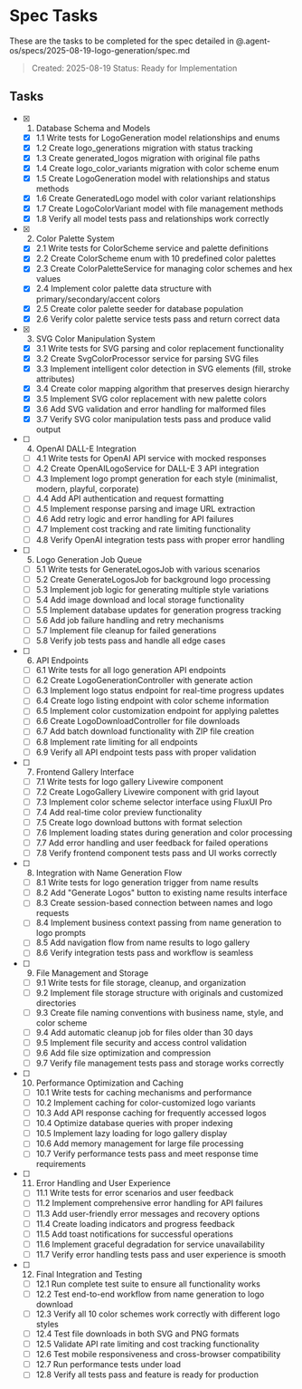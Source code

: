 # Spec Tasks

These are the tasks to be completed for the spec detailed in @.agent-os/specs/2025-08-19-logo-generation/spec.md

> Created: 2025-08-19
> Status: Ready for Implementation

## Tasks

- [x] 1. Database Schema and Models
  - [x] 1.1 Write tests for LogoGeneration model relationships and enums
  - [x] 1.2 Create logo_generations migration with status tracking
  - [x] 1.3 Create generated_logos migration with original file paths
  - [x] 1.4 Create logo_color_variants migration with color scheme enum
  - [x] 1.5 Create LogoGeneration model with relationships and status methods
  - [x] 1.6 Create GeneratedLogo model with color variant relationships
  - [x] 1.7 Create LogoColorVariant model with file management methods
  - [x] 1.8 Verify all model tests pass and relationships work correctly

- [x] 2. Color Palette System
  - [x] 2.1 Write tests for ColorScheme service and palette definitions
  - [x] 2.2 Create ColorScheme enum with 10 predefined color palettes
  - [x] 2.3 Create ColorPaletteService for managing color schemes and hex values
  - [x] 2.4 Implement color palette data structure with primary/secondary/accent colors
  - [x] 2.5 Create color palette seeder for database population
  - [x] 2.6 Verify color palette service tests pass and return correct data

- [x] 3. SVG Color Manipulation System
  - [x] 3.1 Write tests for SVG parsing and color replacement functionality
  - [x] 3.2 Create SvgColorProcessor service for parsing SVG files
  - [x] 3.3 Implement intelligent color detection in SVG elements (fill, stroke attributes)
  - [x] 3.4 Create color mapping algorithm that preserves design hierarchy
  - [x] 3.5 Implement SVG color replacement with new palette colors
  - [x] 3.6 Add SVG validation and error handling for malformed files
  - [x] 3.7 Verify SVG color manipulation tests pass and produce valid output

- [ ] 4. OpenAI DALL-E Integration
  - [ ] 4.1 Write tests for OpenAI API service with mocked responses
  - [ ] 4.2 Create OpenAILogoService for DALL-E 3 API integration
  - [ ] 4.3 Implement logo prompt generation for each style (minimalist, modern, playful, corporate)
  - [ ] 4.4 Add API authentication and request formatting
  - [ ] 4.5 Implement response parsing and image URL extraction
  - [ ] 4.6 Add retry logic and error handling for API failures
  - [ ] 4.7 Implement cost tracking and rate limiting functionality
  - [ ] 4.8 Verify OpenAI integration tests pass with proper error handling

- [ ] 5. Logo Generation Job Queue
  - [ ] 5.1 Write tests for GenerateLogosJob with various scenarios
  - [ ] 5.2 Create GenerateLogosJob for background logo processing
  - [ ] 5.3 Implement job logic for generating multiple style variations
  - [ ] 5.4 Add image download and local storage functionality
  - [ ] 5.5 Implement database updates for generation progress tracking
  - [ ] 5.6 Add job failure handling and retry mechanisms
  - [ ] 5.7 Implement file cleanup for failed generations
  - [ ] 5.8 Verify job tests pass and handle all edge cases

- [ ] 6. API Endpoints
  - [ ] 6.1 Write tests for all logo generation API endpoints
  - [ ] 6.2 Create LogoGenerationController with generate action
  - [ ] 6.3 Implement logo status endpoint for real-time progress updates
  - [ ] 6.4 Create logo listing endpoint with color scheme information
  - [ ] 6.5 Implement color customization endpoint for applying palettes
  - [ ] 6.6 Create LogoDownloadController for file downloads
  - [ ] 6.7 Add batch download functionality with ZIP file creation
  - [ ] 6.8 Implement rate limiting for all endpoints
  - [ ] 6.9 Verify all API endpoint tests pass with proper validation

- [ ] 7. Frontend Gallery Interface
  - [ ] 7.1 Write tests for logo gallery Livewire component
  - [ ] 7.2 Create LogoGallery Livewire component with grid layout
  - [ ] 7.3 Implement color scheme selector interface using FluxUI Pro
  - [ ] 7.4 Add real-time color preview functionality
  - [ ] 7.5 Create logo download buttons with format selection
  - [ ] 7.6 Implement loading states during generation and color processing
  - [ ] 7.7 Add error handling and user feedback for failed operations
  - [ ] 7.8 Verify frontend component tests pass and UI works correctly

- [ ] 8. Integration with Name Generation Flow
  - [ ] 8.1 Write tests for logo generation trigger from name results
  - [ ] 8.2 Add "Generate Logos" button to existing name results interface
  - [ ] 8.3 Create session-based connection between names and logo requests
  - [ ] 8.4 Implement business context passing from name generation to logo prompts
  - [ ] 8.5 Add navigation flow from name results to logo gallery
  - [ ] 8.6 Verify integration tests pass and workflow is seamless

- [ ] 9. File Management and Storage
  - [ ] 9.1 Write tests for file storage, cleanup, and organization
  - [ ] 9.2 Implement file storage structure with originals and customized directories
  - [ ] 9.3 Create file naming conventions with business name, style, and color scheme
  - [ ] 9.4 Add automatic cleanup job for files older than 30 days
  - [ ] 9.5 Implement file security and access control validation
  - [ ] 9.6 Add file size optimization and compression
  - [ ] 9.7 Verify file management tests pass and storage works correctly

- [ ] 10. Performance Optimization and Caching
  - [ ] 10.1 Write tests for caching mechanisms and performance
  - [ ] 10.2 Implement caching for color-customized logo variants
  - [ ] 10.3 Add API response caching for frequently accessed logos
  - [ ] 10.4 Optimize database queries with proper indexing
  - [ ] 10.5 Implement lazy loading for logo gallery display
  - [ ] 10.6 Add memory management for large file processing
  - [ ] 10.7 Verify performance tests pass and meet response time requirements

- [ ] 11. Error Handling and User Experience
  - [ ] 11.1 Write tests for error scenarios and user feedback
  - [ ] 11.2 Implement comprehensive error handling for API failures
  - [ ] 11.3 Add user-friendly error messages and recovery options
  - [ ] 11.4 Create loading indicators and progress feedback
  - [ ] 11.5 Add toast notifications for successful operations
  - [ ] 11.6 Implement graceful degradation for service unavailability
  - [ ] 11.7 Verify error handling tests pass and user experience is smooth

- [ ] 12. Final Integration and Testing
  - [ ] 12.1 Run complete test suite to ensure all functionality works
  - [ ] 12.2 Test end-to-end workflow from name generation to logo download
  - [ ] 12.3 Verify all 10 color schemes work correctly with different logo styles
  - [ ] 12.4 Test file downloads in both SVG and PNG formats
  - [ ] 12.5 Validate API rate limiting and cost tracking functionality
  - [ ] 12.6 Test mobile responsiveness and cross-browser compatibility
  - [ ] 12.7 Run performance tests under load
  - [ ] 12.8 Verify all tests pass and feature is ready for production